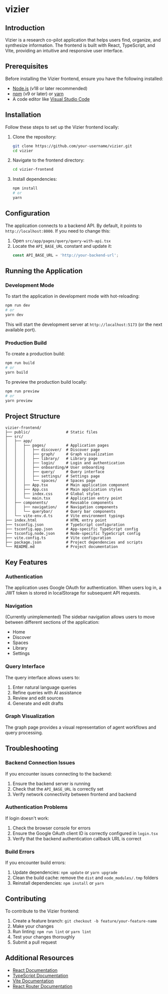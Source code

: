 # vizier

## Introduction

Vizier is a research co-pilot application that helps users find, organize, and synthesize information. The frontend is built with React, TypeScript, and Vite, providing an intuitive and responsive user interface.

## Prerequisites

Before installing the Vizier frontend, ensure you have the following installed:

- [Node.js](https://nodejs.org/) (v18 or later recommended)
- [npm](https://www.npmjs.com/) (v9 or later) or [yarn](https://yarnpkg.com/)
- A code editor like [Visual Studio Code](https://code.visualstudio.com/)

## Installation

Follow these steps to set up the Vizier frontend locally:

1. Clone the repository:
   ```bash
   git clone https://github.com/your-username/vizier.git
   cd vizier
   ```

2. Navigate to the frontend directory:
   ```bash
   cd vizier-frontend
   ```

3. Install dependencies:
   ```bash
   npm install
   # or
   yarn
   ```

## Configuration

The application connects to a backend API. By default, it points to `http://localhost:8000`. If you need to change this:

1. Open `src/app/pages/query/query-with-api.tsx`
2. Locate the `API_BASE_URL` constant and update it:
   ```typescript
   const API_BASE_URL = 'http://your-backend-url';
   ```

## Running the Application

### Development Mode

To start the application in development mode with hot-reloading:

```bash
npm run dev
# or
yarn dev
```

This will start the development server at `http://localhost:5173` (or the next available port).

### Production Build

To create a production build:

```bash
npm run build
# or
yarn build
```

To preview the production build locally:

```bash
npm run preview
# or
yarn preview
```

## Project Structure

```
vizier-frontend/
├── public/                # Static files
├── src/
│   ├── app/
│   │   ├── pages/         # Application pages
│   │   │   ├── discover/  # Discover page
│   │   │   ├── graph/     # Graph visualization
│   │   │   ├── library/   # Library page
│   │   │   ├── login/     # Login and authentication
│   │   │   ├── onboarding/# User onboarding
│   │   │   ├── query/     # Query interface
│   │   │   ├── settings/  # Settings page
│   │   │   └── spaces/    # Spaces page
│   │   ├── App.tsx        # Main application component
│   │   ├── App.css        # Main application styles
│   │   ├── index.css      # Global styles
│   │   └── main.tsx       # Application entry point
│   ├── components/        # Reusable components
│   │   ├── navigation/    # Navigation components
│   │   └── querybar/      # Query bar components
│   └── vite-env.d.ts      # Vite environment typings
├── index.html             # HTML entry point
├── tsconfig.json          # TypeScript configuration
├── tsconfig.app.json      # App-specific TypeScript config
├── tsconfig.node.json     # Node-specific TypeScript config
├── vite.config.ts         # Vite configuration
├── package.json           # Project dependencies and scripts
└── README.md              # Project documentation
```

## Key Features

### Authentication

The application uses Google OAuth for authentication. When users log in, a JWT token is stored in localStorage for subsequent API requests.

### Navigation
(Currently unimplemented)
The sidebar navigation allows users to move between different sections of the application:
- Home
- Discover
- Spaces
- Library
- Settings

### Query Interface

The query interface allows users to:
1. Enter natural language queries
2. Refine queries with AI assistance
3. Review and edit sources
4. Generate and edit drafts

### Graph Visualization

The graph page provides a visual representation of agent workflows and query processing.

## Troubleshooting

### Backend Connection Issues

If you encounter issues connecting to the backend:

1. Ensure the backend server is running
2. Check that the `API_BASE_URL` is correctly set
3. Verify network connectivity between frontend and backend

### Authentication Problems

If login doesn't work:

1. Check the browser console for errors
2. Ensure the Google OAuth client ID is correctly configured in `login.tsx`
3. Verify that the backend authentication callback URL is correct

### Build Errors

If you encounter build errors:

1. Update dependencies: `npm update` or `yarn upgrade`
2. Clean the build cache: remove the `dist` and `node_modules/.tmp` folders
3. Reinstall dependencies: `npm install` or `yarn`

## Contributing

To contribute to the Vizier frontend:

1. Create a feature branch: `git checkout -b feature/your-feature-name`
2. Make your changes
3. Run linting: `npm run lint` or `yarn lint`
4. Test your changes thoroughly
5. Submit a pull request

## Additional Resources

- [React Documentation](https://react.dev/)
- [TypeScript Documentation](https://www.typescriptlang.org/docs/)
- [Vite Documentation](https://vitejs.dev/guide/)
- [React Router Documentation](https://reactrouter.com/en/main)
